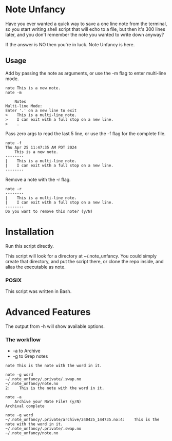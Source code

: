# Note Unfancy
Have you ever wanted a quick way to save a one line note from the terminal, so
you start writing shell script that will echo to a file, but then it's 300
lines later, and you don't remember the note you wanted to write down anyway?

If the answer is NO then you're in luck. Note Unfancy is here.

## Usage
Add by passing the note as arguments, or use the -m flag to enter multi-line
mode.

```shell
note This is a new note.
note -m

    Notes
Multi-line Mode:
Enter '.' on a new line to exit
>    This is a multi-line note.
>    I can exit with a full stop on a new line.
>    .
```

Pass zero args to read the last 5 line, or use the -f flag for the complete
file.

```shell
note -f
Thu Apr 25 11:47:35 AM PDT 2024
    This is a new note.
--------
|    This is a multi-line note.
|    I can exit with a full stop on a new line.
--------
```

Remove a note with the -r flag.

```shell
note -r
--------
|    This is a multi-line note.
|    I can exit with a full stop on a new line.
--------
Do you want to remove this note? (y/N)
```

# Installation
Run this script directly.

This script will look for a directory at ~/.note_unfancy. You could simply
create that directory, and put the script there, or clone the repo inside, and
alias the executable as note.

### POSIX
This script was written in Bash.

# Advanced Features
The output from -h will show available options.

### The workflow
- -a to Archive
- -g to Grep notes

```shell
note This is the note with the word in it.

note -g word
~/.note_unfancy/.private/.swap.no
~/.note_unfancy/note.no
2:    This is the note with the word in it.

note -a
    Archive your Note File? (y/N)
Archival complete

note -g word
~/.note_unfancy/.private/archive/240425_144735.no:4:    This is the note with the word in it.
~/.note_unfancy/.private/.swap.no
~/.note_unfancy/note.no
```
